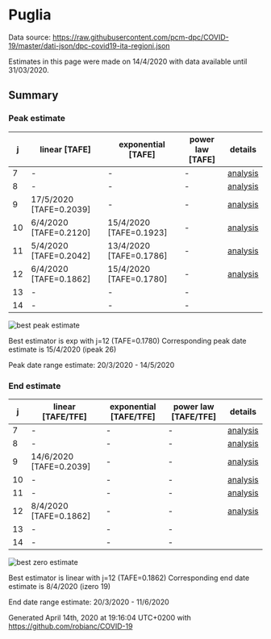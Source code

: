 # Puglia


Data source: https://raw.githubusercontent.com/pcm-dpc/COVID-19/master/dati-json/dpc-covid19-ita-regioni.json

Estimates in this page were made on 14/4/2020 with data available until 31/03/2020.


## Summary 

### Peak estimate 
|j|linear [TAFE]|exponential [TAFE]|power law [TAFE]|details|
|---|----|-----------|---------|-------|
|7|-|-|-|[analysis](COVID-19_puglia_j7_2020-03-31.md)|
|8|-|-|-|[analysis](COVID-19_puglia_j8_2020-03-31.md)|
|9|17/5/2020 [TAFE=0.2039]|-|-|[analysis](COVID-19_puglia_j9_2020-03-31.md)|
|10|6/4/2020 [TAFE=0.2120]|15/4/2020 [TAFE=0.1923]|-|[analysis](COVID-19_puglia_j10_2020-03-31.md)|
|11|5/4/2020 [TAFE=0.2042]|13/4/2020 [TAFE=0.1786]|-|[analysis](COVID-19_puglia_j11_2020-03-31.md)|
|12|6/4/2020 [TAFE=0.1862]|15/4/2020 [TAFE=0.1780]|-|[analysis](COVID-19_puglia_j12_2020-03-31.md)|
|13|-|-|-||
|14|-|-|-||

![best peak estimate](COVID-19_puglia_j12_2020-03-31.png)

Best estimator is exp with j=12 (TAFE=0.1780)
Corresponding peak date estimate is 15/4/2020 (ipeak 26)


Peak date range estimate: 20/3/2020 - 14/5/2020

### End estimate 
|j|linear [TAFE/TFE]|exponential [TAFE/TFE]|power law [TAFE/TFE]|details|
|---|----|-----------|---------|-------|
|7|-|-|-|[analysis](COVID-19_puglia_j7_2020-03-31.md)|
|8|-|-|-|[analysis](COVID-19_puglia_j8_2020-03-31.md)|
|9|14/6/2020 [TAFE=0.2039]|-|-|[analysis](COVID-19_puglia_j9_2020-03-31.md)|
|10|-|-|-|[analysis](COVID-19_puglia_j10_2020-03-31.md)|
|11|-|-|-|[analysis](COVID-19_puglia_j11_2020-03-31.md)|
|12|8/4/2020 [TAFE=0.1862]|-|-|[analysis](COVID-19_puglia_j12_2020-03-31.md)|
|13|-|-|-||
|14|-|-|-||

![best zero estimate](COVID-19_puglia_j12_2020-03-31.png)

Best estimator is linear with j=12 (TAFE=0.1862)
Corresponding end date estimate is 8/4/2020 (izero 19)


End date range estimate: 20/3/2020 - 11/6/2020

Generated April 14th, 2020 at 19:16:04 UTC+0200 with https://github.com/robianc/COVID-19
